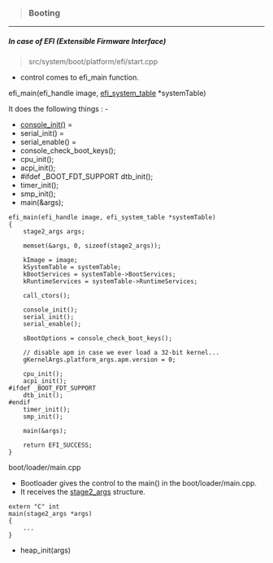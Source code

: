 >### Booting

----

##### In case of EFI (Extensible Firmware Interface)
> src/system/boot/platform/efi/start.cpp

* control comes to efi_main function.

efi_main(efi_handle image, [efi_system_table](/boot/efi_table.md) *systemTable)

It does the following things : -
* [console_init()](/boot/efi/console.md) =
* serial_init() =
* serial_enable() =
* console_check_boot_keys();
* cpu_init();
* acpi_init();
* #ifdef _BOOT_FDT_SUPPORT
	dtb_init();
* timer_init();
* smp_init();
* main(&args);

```
efi_main(efi_handle image, efi_system_table *systemTable)
{
	stage2_args args;

	memset(&args, 0, sizeof(stage2_args));

	kImage = image;
	kSystemTable = systemTable;
	kBootServices = systemTable->BootServices;
	kRuntimeServices = systemTable->RuntimeServices;

	call_ctors();

	console_init();
	serial_init();
	serial_enable();

	sBootOptions = console_check_boot_keys();

	// disable apm in case we ever load a 32-bit kernel...
	gKernelArgs.platform_args.apm.version = 0;

	cpu_init();
	acpi_init();
#ifdef _BOOT_FDT_SUPPORT
	dtb_init();
#endif
	timer_init();
	smp_init();

	main(&args);

	return EFI_SUCCESS;
}

```


boot/loader/main.cpp
* Bootloader gives the control to the main() in the boot/loader/main.cpp.
* It receives the [stage2_args](/boot/structure/stage2_args.md) structure.
```
extern "C" int
main(stage2_args *args)
{
	...
}
```
* heap_init(args)

